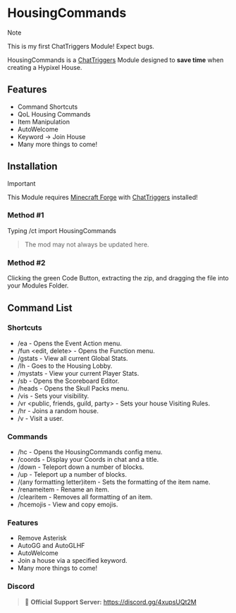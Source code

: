 # HousingCommands

> [!NOTE]
> This is my first ChatTriggers Module! Expect bugs.

HousingCommands is a [ChatTriggers](https://chattriggers.com/) Module designed to **save time** when creating a Hypixel House.

## Features
- Command Shortcuts
- QoL Housing Commands
- Item Manipulation
- AutoWelcome
- Keyword -> Join House
- Many more things to come!

## Installation
> [!IMPORTANT]
> This Module requires [Minecraft Forge](https://files.minecraftforge.net/net/minecraftforge/forge/) with [ChatTriggers](https://chattriggers.com/) installed!

### Method #1
Typing /ct import HousingCommands
> The mod may not always be updated here.

### Method #2
Clicking the green Code Button, extracting the zip, and dragging the file into your Modules Folder.

## Command List

### Shortcuts
- /ea - Opens the Event Action menu.
- /fun <edit, delete> <name> - Opens the Function menu.
- /gstats - View all current Global Stats.
- /lh - Goes to the Housing Lobby.
- /mystats - View your current Player Stats.
- /sb - Opens the Scoreboard Editor.
- /heads - Opens the Skull Packs menu.
- /vis <number> - Sets your visibility.
- /vr <public, friends, guild, party> - Sets your house Visiting Rules.
- /hr - Joins a random house.
- /v <user> - Visit a user.

### Commands
- /hc - Opens the HousingCommands config menu.
- /coords - Display your Coords in chat and a title.
- /down - Teleport down a number of blocks.
- /up - Teleport up a number of blocks.
- /(any formatting letter)item - Sets the formatting of the item name.
- /renameitem - Rename an item.
- /clearitem - Removes all formatting of an item.
- /hcemojis - View and copy emojis.

### Features
- Remove Asterisk
- AutoGG and AutoGLHF
- AutoWelcome
- Join a house via a specified keyword.
- Many more things to come!

### Discord
> 🔗 **Official Support Server:** https://discord.gg/4xupsUQt2M

